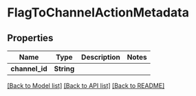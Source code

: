 # FlagToChannelActionMetadata

## Properties

Name | Type | Description | Notes
------------ | ------------- | ------------- | -------------
**channel_id** | **String** |  | 

[[Back to Model list]](../README.md#documentation-for-models) [[Back to API list]](../README.md#documentation-for-api-endpoints) [[Back to README]](../README.md)


